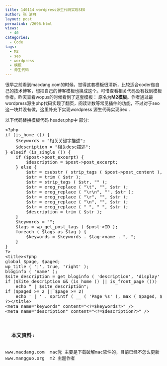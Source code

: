 ```yaml
---
title: 140114 wordpress源生代码实现SEO
author: 张 清月
layout: post
permalink: /2696.html
views:
  - 40
categories:
  - Code
tags:
  - M2
  - seo
  - wordpress
  - 模板
  - 源生代码
---
```

很早之前看到macdang.com的时候，觉得这套模板很清新，比较适合coder做自己的技术博客，想把自己的博客模板也换成这个。可惜查看相关代码没有找到模板作者。昨天查看wopus的时候看到了这套模板： 原名为**M2模板**。作者通过最wordpress源生php代码实现了翻页，阅读计数等常见插件的功能，不过对于seo这一块并没有做，这里补充下实现wordpress 源生代码实现Seo .

以下代码替换模板代码 header.php中 部分:

<pre class="brush: php; title: ; notranslate" title="">&lt;?php
if (is_home ()) {
	$keywords = "相关关键字描述";
	$description = "相关desc描述";
} elseif (is_single ()) {
	if ($post-&gt;post_excerpt) {
		$description = $post-&gt;post_excerpt;
	} else {
		$str = csubstr ( strip_tags ( $post-&gt;post_content ), 0, 220 );
		$str = trim ( $str );
		$str = strip_tags ( $str, "" );
		$str = ereg_replace ( "\t", "", $str );
		$str = ereg_replace ( "\r\n", "", $str );
		$str = ereg_replace ( "\r", "", $str );
		$str = ereg_replace ( "\n", "", $str );
		$str = ereg_replace ( " ", " ", $str );
		$description = trim ( $str );
	}
	$keywords = "";
	$tags = wp_get_post_tags ( $post-&gt;ID );
	foreach ( $tags as $tag ) {
		$keywords = $keywords . $tag-&gt;name . ", ";
	}
}
?&gt;
&lt;title&gt;&lt;?php
global $page, $paged;
wp_title ( '|', true, 'right' );
bloginfo ( 'name' );
$site_description = get_bloginfo ( 'description', 'display' );
if ($site_description && (is_home () || is_front_page ()))
	echo " | $site_description";
if ($paged &gt;= 2 || $page &gt;= 2)
	echo ' | ' . sprintf ( __ ( 'Page %s' ), max ( $paged, $page ) );
?&gt;&lt;/title&gt;
&lt;meta name="keywords" content="&lt;?=$keywords?&gt;" /&gt;
&lt;meta name="description" content="&lt;?=$description?&gt;" /&gt;
</pre>

<pre><h3>
  本文资料:
</h3>
www.macdang.com  mac党 主要是下载破解mac软件的，目前已经不怎么更新
www.mangguo.org  m2 主题作者
</pre>